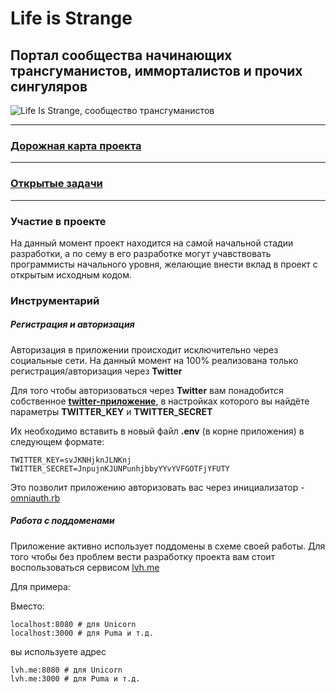 # Life is Strange
## Портал сообщества начинающих трансгуманистов, имморталистов и прочих сингуляров

![Life Is Strange, сообщество трансгуманистов](https://raw.githubusercontent.com/riley-usagi/life_is_strange/master/docs/readme_promo_1.png)

---

### [Дорожная карта проекта](https://github.com/riley-usagi/life_is_strange/blob/master/docs/roadmap.md)

---

### [Открытые задачи](https://github.com/riley-usagi/life_is_strange/issues)

---

### Участие в проекте

На данный момент проект находится на самой начальной стадии разработки, а по сему в его разработке могут учавствовать программисты начального уровня, желающие внести вклад в проект с открытым исходным кодом.

### Инструментарий

##### Регистрация и авторизация

Авторизация в приложении происходит исключительно через социальные сети. На данный момент на 100% реализована только регистрация/авторизация через **Twitter**

Для того чтобы авторизоваться через **Twitter** вам понадобится собственное [**twitter-приложение**](https://apps.twitter.com), в настройках которого вы найдёте параметры **TWITTER_KEY** и **TWITTER_SECRET**

Их необходимо вставить в новый файл **.env** (в корне приложения) в следующем формате:

```
TWITTER_KEY=svJKNHjknJLNKnj
TWITTER_SECRET=JnpujnKJUNPunhjbbyYYvYVFGOTFjYFUTY
```
Это позволит приложению авторизовать вас через инициализатор -  [omniauth.rb](https://github.com/riley-usagi/life_is_strange/blob/master/config/initializers/omniauth.rb)

##### Работа с поддоменами

Приложение активно использует поддомены в схеме своей работы.
Для того чтобы без проблем вести разработку проекта вам стоит воспользоваться сервисом [lvh.me](lvh.me)

Для примера:

Вместо:

```
localhost:8080 # для Unicorn
localhost:3000 # для Puma и т.д.
```

вы используете адрес


```
lvh.me:8080 # для Unicorn
lvh.me:3000 # для Puma и т.д.
```
